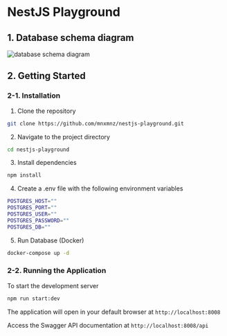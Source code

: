 # NestJS Playground

## 1. Database schema diagram

![database schema diagram](https://github.com/user-attachments/assets/e92152c1-ea19-4917-aa73-06517028c71a)

## 2. Getting Started

### 2-1. Installation

1. Clone the repository

```bash
git clone https://github.com/mnxmnz/nestjs-playground.git
```

2. Navigate to the project directory

```bash
cd nestjs-playground
```

3. Install dependencies

```bash
npm install
```

4. Create a .env file with the following environment variables

```bash
POSTGRES_HOST=""
POSTGRES_PORT=""
POSTGRES_USER=""
POSTGRES_PASSWORD=""
POSTGRES_DB=""
```

5. Run Database (Docker)

```bash
docker-compose up -d
```

### 2-2. Running the Application

To start the development server

```bash
npm run start:dev
```

The application will open in your default browser at `http://localhost:8008`

Access the Swagger API documentation at `http://localhost:8008/api`
